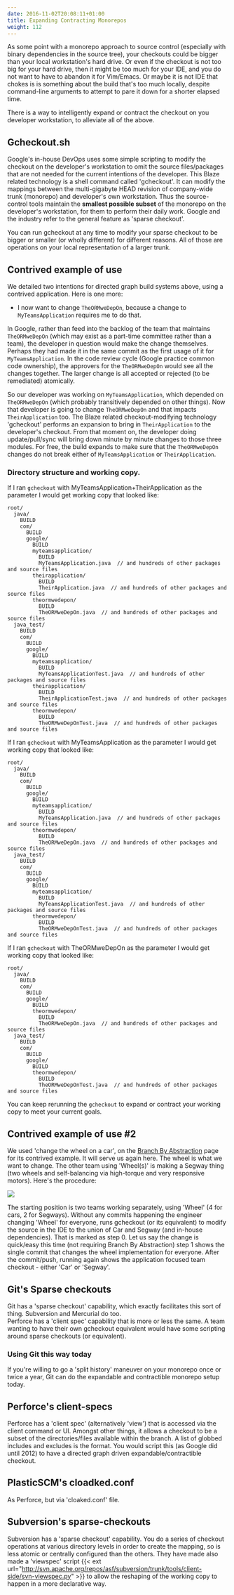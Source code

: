 ```yaml
---
date: 2016-11-02T20:08:11+01:00
title: Expanding Contracting Monorepos
weight: 112
---
```

 
As some point with a monorepo approach to source control (especially with binary dependencies in the source tree), your checkouts 
could be bigger than your local workstation's hard drive. Or even if the checkout is not too big for your hard drive, 
then it might be too much for your IDE, and you do not want to have to abandon it for Vim/Emacs. Or maybe it is not IDE that 
chokes is is something about the build that's too much locally, despite command-line arguments to attempt to
pare it down for a shorter elapsed time.

There is a way to intelligently expand or contract the checkout on you developer workstation, to alleviate all of 
the above.

## Gcheckout.sh

Google's in-house DevOps uses some simple scripting to
modify the checkout on the developer's workstation to omit the source files/packages that are not needed for the 
current intentions of the developer. This Blaze related technology is a shell command called 'gcheckout'. It can modify the mappings between the multi-gigabyte HEAD 
revision of company-wide trunk (monorepo) and developer's own workstation. Thus the source-control tools maintain the 
**smallest possible subset** of the monorepo on the developer's workstation, for them to perform their daily work. 
Google and the industry refer to the general feature as 'sparse checkout'.

You can run gcheckout at any time to modify your sparse checkout to be bigger or smaller (or wholly different) for 
different reasons. All of those are operations on your local representation of a larger trunk.

## Contrived example of use

We detailed two intentions for directed graph build systems above, using a contrived application. Here is one more:

* I now want to change `TheORMweDepOn`, because a change to `MyTeamsApplication` requires me to do that.

In Google, rather than feed into the backlog of the team that maintains `TheORMweDepOn` (which may exist as a part-time 
committee rather than a team), the developer in question would make the change themselves. Perhaps they had made 
it in the same commit as the first usage of it for `MyTeamsApplication`.  In the code review cycle (Google practice
common code ownership), the approvers for the `TheORMweDepOn` would see all the changes together. The larger change is
all accepted or rejected (to be remediated) atomically.

So our developer was working on `MyTeamsApplication`, which depended on `TheORMweDepOn` (which probably transitively 
depended on other things). Now that developer is going to change `TheORMweDepOn` and that impacts `TheirApplication` 
too. The Blaze related checkout-modifying technology 'gcheckout' performs an expansion to bring in `TheirApplication` to the
developer's checkout. From that moment on, the developer doing update/pull/sync will bring down minute by minute
changes to those three modules.  For free, the build expands to make sure that the `TheORMweDepOn` changes do not 
break either of `MyTeamsApplication` or `TheirApplication`.

### Directory structure and working copy.

If I ran `gcheckout` with MyTeamsApplication+TheirApplication as the parameter I would get working copy that looked like:

```
root/
  java/
    BUILD
    com/
      BUILD
      google/
        BUILD
        myteamsapplication/
          BUILD
          MyTeamsApplication.java  // and hundreds of other packages and source files
        theirapplication/
          BUILD
          TheirApplication.java  // and hundreds of other packages and source files
        theormwedepon/
          BUILD
          TheORMweDepOn.java  // and hundreds of other packages and source files
  java_test/
    BUILD
    com/
      BUILD
      google/
        BUILD
        myteamsapplication/
          BUILD
          MyTeamsApplicationTest.java  // and hundreds of other packages and source files
        theirapplication/
          BUILD
          TheirApplicationTest.java  // and hundreds of other packages and source files
        theormwedepon/
          BUILD
          TheORMweDepOnTest.java  // and hundreds of other packages and source files
```

If I ran `gcheckout` with MyTeamsApplication as the parameter I would get working copy that looked like:

```
root/
  java/
    BUILD
    com/
      BUILD
      google/
        BUILD
        myteamsapplication/
          BUILD
          MyTeamsApplication.java  // and hundreds of other packages and source files
        theormwedepon/
          BUILD
          TheORMweDepOn.java  // and hundreds of other packages and source files
  java_test/
    BUILD
    com/
      BUILD
      google/
        BUILD
        myteamsapplication/
          BUILD
          MyTeamsApplicationTest.java  // and hundreds of other packages and source files
        theormwedepon/
          BUILD
          TheORMweDepOnTest.java  // and hundreds of other packages and source files
```

If I ran `gcheckout` with TheORMweDepOn as the parameter I would get working copy that looked like:

```
root/
  java/
    BUILD
    com/
      BUILD
      google/
        BUILD
        theormwedepon/
          BUILD
          TheORMweDepOn.java  // and hundreds of other packages and source files
  java_test/
    BUILD
    com/
      BUILD
      google/
        BUILD
        theormwedepon/
          BUILD
          TheORMweDepOnTest.java  // and hundreds of other packages and source files
```

You can keep rerunning the `gcheckout` to expand or contract your working copy to meet your current goals.

## Contrived example of use #2

We used 'change the wheel on a car', on the [Branch By Abstraction](/branch-by-abstraction/) page for its contrived 
example. It will serve us again here. The wheel is what we want to change. The other team using 'Wheel(s)' is making a 
Segway thing (two wheels and self-balancing via high-torque and very responsive motors). Here's the procedure:

![](car_segway.png)  
 
The starting position is two teams working separately, using 'Wheel' (4 for cars, 2 for Segways). Without any commits 
happening the engineer changing 'Wheel' for everyone, runs gcheckout (or its equivalent) to modify the source in the 
IDE to the union of Car and Segway (and in-house dependencies). That is marked as step 0. Let us say the
change is quick/easy this time (not requiring Branch By Abstraction) step 1 shows the single commit that changes
the wheel implementation for everyone.  After the commit/push, running again shows the application focused team checkout - either 
'Car' or 'Segway'.
 
## Git's Sparse checkouts

Git has a 'sparse checkout' capability, which exactly facilitates this sort of thing. Subversion and Mercurial do too.  
Perforce has a 'client spec' capability that is more or less the same. A team wanting to have their own gcheckout equivalent
would have some scripting around sparse checkouts (or equivalent). 
 
### Using Git this way today

If you're willing to go a 'split history' maneuver on your monorepo once or twice a year, Git can do the expandable and 
contractible monorepo setup today. 

## Perforce's client-specs

Perforce has a 'client spec' (alternatively 'view') that is accessed via the client command or UI. Amongst other things, it 
allows a checkout to be a subset of the directories/files available within the branch. A list of globbed includes and 
excludes is the format. You would script this (as Google did until 2012) to have a directed graph driven 
expandable/contractible checkout.

## PlasticSCM's cloadked.conf

As Perforce, but via 'cloaked.conf' file.

## Subversion's sparse-checkouts

Subversion has a 'sparse checkout' capability. You do a series of checkout operations at various directory levels in order
to create the mapping, so is less atomic or centrally configured than the others.  They have made also made a 'viewspec' script
{{< ext url="http://svn.apache.org/repos/asf/subversion/trunk/tools/client-side/svn-viewspec.py" >}}
to allow the reshaping of the working copy to happen in a more declarative way.